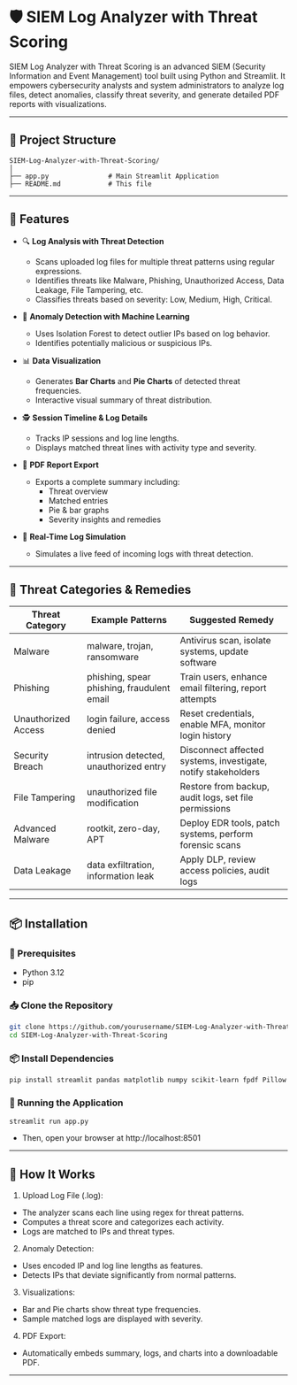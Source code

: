 # 🛡️ SIEM Log Analyzer with Threat Scoring

SIEM Log Analyzer with Threat Scoring is an advanced SIEM (Security Information and Event Management) tool built using Python and Streamlit. It empowers cybersecurity analysts and system administrators to analyze log files, detect anomalies, classify threat severity, and generate detailed PDF reports with visualizations.

---


## 📁 Project Structure

```
SIEM-Log-Analyzer-with-Threat-Scoring/
│
├── app.py               # Main Streamlit Application
├── README.md            # This file
```

---

## 🚀 Features

- 🔍 **Log Analysis with Threat Detection**
  - Scans uploaded log files for multiple threat patterns using regular expressions.
  - Identifies threats like Malware, Phishing, Unauthorized Access, Data Leakage, File Tampering, etc.
  - Classifies threats based on severity: Low, Medium, High, Critical.

- 🧠 **Anomaly Detection with Machine Learning**
  - Uses Isolation Forest to detect outlier IPs based on log behavior.
  - Identifies potentially malicious or suspicious IPs.

- 📊 **Data Visualization**
  - Generates **Bar Charts** and **Pie Charts** of detected threat frequencies.
  - Interactive visual summary of threat distribution.

- 🕵️ **Session Timeline & Log Details**
  - Tracks IP sessions and log line lengths.
  - Displays matched threat lines with activity type and severity.

- 📄 **PDF Report Export**
  - Exports a complete summary including:
    - Threat overview
    - Matched entries
    - Pie & bar graphs
    - Severity insights and remedies

- 📡 **Real-Time Log Simulation**
  - Simulates a live feed of incoming logs with threat detection.

---

## 🧠 Threat Categories & Remedies

| Threat Category      | Example Patterns                                  | Suggested Remedy                                                                 |
|----------------------|---------------------------------------------------|----------------------------------------------------------------------------------|
| Malware              | malware, trojan, ransomware                       | Antivirus scan, isolate systems, update software                                |
| Phishing             | phishing, spear phishing, fraudulent email        | Train users, enhance email filtering, report attempts                           |
| Unauthorized Access  | login failure, access denied                      | Reset credentials, enable MFA, monitor login history                            |
| Security Breach      | intrusion detected, unauthorized entry            | Disconnect affected systems, investigate, notify stakeholders                   |
| File Tampering       | unauthorized file modification                    | Restore from backup, audit logs, set file permissions                           |
| Advanced Malware     | rootkit, zero-day, APT                            | Deploy EDR tools, patch systems, perform forensic scans                         |
| Data Leakage         | data exfiltration, information leak               | Apply DLP, review access policies, audit logs                                   |

---

## 📦 Installation

### 🔧 Prerequisites

- Python 3.12
- pip

### 📥 Clone the Repository

```bash
git clone https://github.com/yourusername/SIEM-Log-Analyzer-with-Threat-Scoring.git
cd SIEM-Log-Analyzer-with-Threat-Scoring
```

### 📦 Install Dependencies

```bash
pip install streamlit pandas matplotlib numpy scikit-learn fpdf Pillow
```

### 🚀 Running the Application

```bash
streamlit run app.py
```
- Then, open your browser at http://localhost:8501
  
---

## 🧪 How It Works

1. Upload Log File (.log):

- The analyzer scans each line using regex for threat patterns.
- Computes a threat score and categorizes each activity.
- Logs are matched to IPs and threat types.

2. Anomaly Detection:

- Uses encoded IP and log line lengths as features.
- Detects IPs that deviate significantly from normal patterns.

3. Visualizations:

- Bar and Pie charts show threat type frequencies.
- Sample matched logs are displayed with severity.

4. PDF Export:

- Automatically embeds summary, logs, and charts into a downloadable PDF.

---
